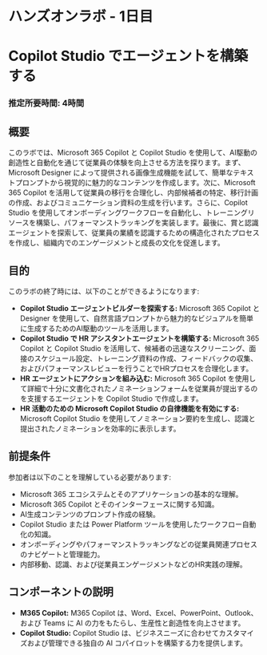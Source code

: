 # ハンズオンラボ - 1日目

# Copilot Studio でエージェントを構築する

### 推定所要時間: 4時間

## 概要

このラボでは、Microsoft 365 Copilot と Copilot Studio を使用して、AI駆動の創造性と自動化を通じて従業員の体験を向上させる方法を探ります。まず、Microsoft Designer によって提供される画像生成機能を試して、簡単なテキストプロンプトから視覚的に魅力的なコンテンツを作成します。次に、Microsoft 365 Copilot を活用して従業員の移行を合理化し、内部候補者の特定、移行計画の作成、およびコミュニケーション資料の生成を行います。さらに、Copilot Studio を使用してオンボーディングワークフローを自動化し、トレーニングリソースを構築し、パフォーマンストラッキングを実装します。最後に、賞と認識エージェントを探索して、従業員の業績を認識するための構造化されたプロセスを作成し、組織内でのエンゲージメントと成長の文化を促進します。

## 目的

このラボの終了時には、以下のことができるようになります:

- **Copilot Studio エージェントビルダーを探索する:** Microsoft 365 Copilot と Designer を使用して、自然言語プロンプトから魅力的なビジュアルを簡単に生成するためのAI駆動のツールを活用します。
- **Copilot Studio で HR アシスタントエージェントを構築する:** Microsoft 365 Copilot と Copilot Studio を活用して、候補者の迅速なスクリーニング、面接のスケジュール設定、トレーニング資料の作成、フィードバックの収集、およびパフォーマンスレビューを行うことでHRプロセスを合理化します。
- **HR エージェントにアクションを組み込む:** Microsoft 365 Copilot を使用して詳細で十分に文書化されたノミネーションフォームを従業員が提出するのを支援するエージェントを Copilot Studio で作成します。
- **HR 活動のための Microsoft Copilot Studio の自律機能を有効にする:** Microsoft Copilot Studio を使用してノミネーション要約を生成し、認識と提出されたノミネーションを効率的に表示します。

## 前提条件

参加者は以下のことを理解している必要があります:

- Microsoft 365 エコシステムとそのアプリケーションの基本的な理解。
- Microsoft 365 Copilot とそのインターフェースに関する知識。
- AI生成コンテンツのプロンプト作成の経験。
- Copilot Studio または Power Platform ツールを使用したワークフロー自動化の知識。
- オンボーディングやパフォーマンストラッキングなどの従業員関連プロセスのナビゲートと管理能力。
- 内部移動、認識、および従業員エンゲージメントなどのHR実践の理解。

## コンポーネントの説明

- **M365 Copilot:** M365 Copilot は、Word、Excel、PowerPoint、Outlook、および Teams に AI の力をもたらし、生産性と創造性を向上させます。
- **Copilot Studio:** Copilot Studio は、ビジネスニーズに合わせてカスタマイズおよび管理できる独自の AI コパイロットを構築する力を提供します。
